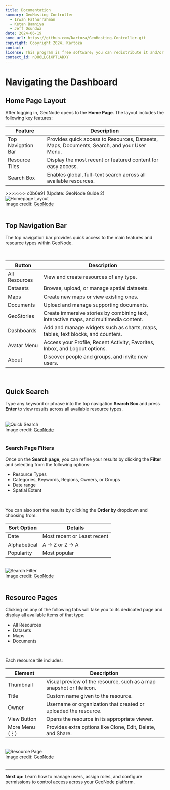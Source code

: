 ```yaml
---
title: Documentation
summary: GeoHosting Controller
  - Irwan Fathurrahman
  - Ketan Bamniya
  - Jeff Osundwa
date: 2024-06-19
some_url: https://github.com/kartoza/GeoHosting-Controller.git
copyright: Copyright 2024, Kartoza
contact:
license: This program is free software; you can redistribute it and/or modify it under the terms of the GNU Affero General Public License as published by the Free Software Foundation; either version 3 of the License, or (at your option) any later version.
context_id: nDU6LLGiXPTLADXY
---
```


# Navigating the Dashboard

## Home Page Layout

After logging in, GeoNode opens to the **Home Page**. The layout includes the following key features:

<table class="my-table-style">
  <thead>
    <tr>
      <th>Feature</th>
      <th>Description</th>
    </tr>
  </thead>
  <tbody>
    <tr>
      <td>Top Navigation Bar</td>
      <td>Provides quick access to Resources, Datasets, Maps, Documents, Search, and your User Menu.</td>
    </tr>
    <tr>
      <td>Resource Tiles</td>
      <td>Display the most recent or featured content for easy access.</td>
    </tr>
    <tr>
      <td>Search Box</td>
      <td>Enables global, full-text search across all available resources.</td>
    </tr>
  </tbody>
</table>
>>>>>>> c0b6e91 (Update: GeoNode Guide 2)

<br>

<div class="image-with-caption">
  <img src="../../img/geonode-img-11-5.png" alt="Homepage Layout">
  <div class="caption">
    Image credit: <a href="https://geonode.org/" target="_blank">GeoNode</a>
  </div>
</div>

<br>

## Top Navigation Bar

The top navigation bar provides quick access to the main features and resource types within GeoNode.

<br>

<table class="my-table-style">
  <thead>
    <tr>
      <th>Button</th>
      <th>Description</th>
    </tr>
  </thead>
  <tbody>
    <tr>
      <td>All Resources</td>
      <td>View and create resources of any type.</td>
    </tr>
    <tr>
      <td>Datasets</td>
      <td>Browse, upload, or manage spatial datasets.</td>
    </tr>
    <tr>
      <td>Maps</td>
      <td>Create new maps or view existing ones.</td>
    </tr>
    <tr>
      <td>Documents</td>
      <td>Upload and manage supporting documents.</td>
    </tr>
    <tr>
      <td>GeoStories</td>
      <td>Create immersive stories by combining text, interactive maps, and multimedia content.</td>
    </tr>
    <tr>
      <td>Dashboards</td>
      <td>Add and manage widgets such as charts, maps, tables, text blocks, and counters.</td>
    </tr>
    <tr>
      <td>Avatar Menu</td>
      <td>Access your Profile, Recent Activity, Favorites, Inbox, and Logout options.</td>
    </tr>
    <tr>
      <td>About</td>
      <td>Discover people and groups, and invite new users.</td>
    </tr>
  </tbody>
</table>

<br>

## Quick Search

Type any keyword or phrase into the top navigation **Search Box** and press **Enter** to view results across all available resource types.

<br>

<div class="image-with-caption">
  <img src="../../img/geonode-img-11-6.png" alt="Quick Search">
  <div class="caption">
    Image credit: <a href="https://geonode.org/" target="_blank">GeoNode</a>
  </div>
</div>

<br>

### Search Page Filters

Once on the **Search page**, you can refine your results by clicking the **Filter** and selecting from the following options:

- Resource Types
- Categories, Keywords, Regions, Owners, or Groups 
- Date range
- Spatial Extent

<br>

You can also sort the results by clicking the **Order by** dropdown and choosing from:

<table class="my-table-style">
  <thead>
    <tr>
      <th>Sort Option</th>
      <th>Details</th>
    </tr>
  </thead>
  <tbody>
    <tr>
      <td>Date</td>
      <td>Most recent or Least recent</td>
    </tr>
    <tr>
      <td>Alphabetical</td>
      <td>A → Z or Z → A</td>
    </tr>
    <tr>
      <td>Popularity</td>
      <td>Most popular</td>
    </tr>
  </tbody>
</table>

<br>

<div class="image-with-caption">
  <img src="../../img/geonode-img-11-7.png" alt="Search Filter">
  <div class="caption">
    Image credit: <a href="https://geonode.org/" target="_blank">GeoNode</a>
  </div>
</div>

<br>

## Resource Pages

Clicking on any of the following tabs will take you to its dedicated page and display all available items of that type:

- All Resources
- Datasets
- Maps
- Documents

<br>

Each resource tile includes:

<table class="my-table-style">
  <thead>
    <tr>
      <th>Element</th>
      <th>Description</th>
    </tr>
  </thead>
  <tbody>
    <tr>
      <td>Thumbnail</td>
      <td>Visual preview of the resource, such as a map snapshot or file icon.</td>
    </tr>
    <tr>
      <td>Title</td>
      <td>Custom name given to the resource.</td>
    </tr>
    <tr>
      <td>Owner</td>
      <td>Username or organization that created or uploaded the resource.</td>
    </tr>
    <tr>
      <td>View Button</td>
      <td>Opens the resource in its appropriate viewer.</td>
    </tr>
    <tr>
      <td>More Menu (⋮)</td>
      <td>Provides extra options like Clone, Edit, Delete, and Share.</td>
    </tr>
  </tbody>
</table>

<br>

<div class="image-with-caption">
  <img src="../../img/geonode-img-11-8.png" alt="Resource Page">
  <div class="caption">
    Image credit: <a href="https://geonode.org/" target="_blank">GeoNode</a>
  </div>
</div>

<br>

---

**Next up:** Learn how to manage users, assign roles, and configure permissions to control access across your GeoNode platform.

<br>
